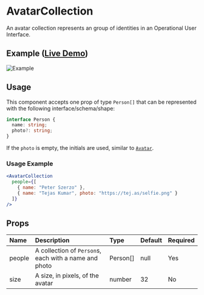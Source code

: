 # AvatarCollection

An avatar collection represents an group of identities in an Operational User Interface.

## Example ([Live Demo](https://operational-ui.js.org/#avatar%20collections))

![Example](https://user-images.githubusercontent.com/9947422/39761579-c7afe1dc-52d8-11e8-9738-d32de9df734f.png)

## Usage

This component accepts one prop of type `Person[]` that can be represented with the following interface/schema/shape:

```ts
interface Person {
  name: string;
  photo?: string;
}
```

If the `photo` is empty, the initials are used, similar to [`Avatar`](https://github.com/contiamo/operational-ui/blob/master/docs/components/avatar.md).

### Usage Example

```jsx
<AvatarCollection
  people={[
    { name: "Peter Szerzo" },
    { name: "Tejas Kumar", photo: "https://tej.as/selfie.png" }
  ]}
/>
```

## Props

| Name   | Description                                           | Type     | Default | Required |
| :----- | :---------------------------------------------------- | :------- | :------ | :------- |
| people | A collection of `Person`s, each with a name and photo | Person[] | null    | Yes      |
| size   | A size, in pixels, of the avatar                      | number   | 32      | No       |
